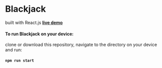 # Blackjack
built with React.js **[live demo](https://trusting-pike-7b0980.netlify.app/)**

#### To run Blackjack on your device:
clone or download this repository, navigate to the directory on your device and run: 
#### `npm run start`
